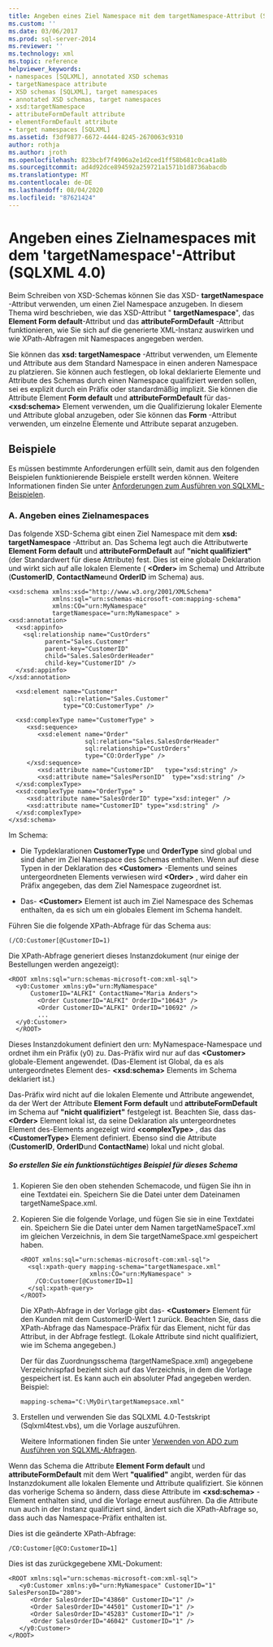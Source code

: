 ```yaml
---
title: Angeben eines Ziel Namespace mit dem targetNamespace-Attribut (SQLXML 4,0) | Microsoft-Dokumentation
ms.custom: ''
ms.date: 03/06/2017
ms.prod: sql-server-2014
ms.reviewer: ''
ms.technology: xml
ms.topic: reference
helpviewer_keywords:
- namespaces [SQLXML], annotated XSD schemas
- targetNamespace attribute
- XSD schemas [SQLXML], target namespaces
- annotated XSD schemas, target namespaces
- xsd:targetNamespace
- attributeFormDefault attribute
- elementFormDefault attribute
- target namespaces [SQLXML]
ms.assetid: f3df9877-6672-4444-8245-2670063c9310
author: rothja
ms.author: jroth
ms.openlocfilehash: 823bcbf7f4906a2e1d2ced1ff58b681c0ca41a8b
ms.sourcegitcommit: ad4d92dce894592a259721a1571b1d8736abacdb
ms.translationtype: MT
ms.contentlocale: de-DE
ms.lasthandoff: 08/04/2020
ms.locfileid: "87621424"
---
```

# <a name="specifying-a-target-namespace-using-the-targetnamespace-attribute-sqlxml-40"></a>Angeben eines Zielnamespaces mit dem 'targetNamespace'-Attribut (SQLXML 4.0)
  Beim Schreiben von XSD-Schemas können Sie das XSD- **targetNamespace** -Attribut verwenden, um einen Ziel Namespace anzugeben. In diesem Thema wird beschrieben, wie das XSD-Attribut " **targetNamespace**", das **Element Form default**-Attribut und das **attributeFormDefault** -Attribut funktionieren, wie Sie sich auf die generierte XML-Instanz auswirken und wie XPath-Abfragen mit Namespaces angegeben werden.  
  
 Sie können das **xsd: targetNamespace** -Attribut verwenden, um Elemente und Attribute aus dem Standard Namespace in einen anderen Namespace zu platzieren. Sie können auch festlegen, ob lokal deklarierte Elemente und Attribute des Schemas durch einen Namespace qualifiziert werden sollen, sei es explizit durch ein Präfix oder standardmäßig implizit. Sie können die Attribute Element **Form default** und **attributeFormDefault** für das- **\<xsd:schema>** Element verwenden, um die Qualifizierung lokaler Elemente und Attribute global anzugeben, oder Sie können das **Form** -Attribut verwenden, um einzelne Elemente und Attribute separat anzugeben.  
  
## <a name="examples"></a>Beispiele  
 Es müssen bestimmte Anforderungen erfüllt sein, damit aus den folgenden Beispielen funktionierende Beispiele erstellt werden können. Weitere Informationen finden Sie unter [Anforderungen zum Ausführen von SQLXML-Beispielen](../sqlxml/requirements-for-running-sqlxml-examples.md).  
  
### <a name="a-specifying-a-target-namespace"></a>A. Angeben eines Zielnamespaces  
 Das folgende XSD-Schema gibt einen Ziel Namespace mit dem **xsd: targetNamespace** -Attribut an. Das Schema legt auch die Attributwerte **Element Form default** und **attributeFormDefault** auf **"nicht qualifiziert"** (der Standardwert für diese Attribute) fest. Dies ist eine globale Deklaration und wirkt sich auf alle lokalen Elemente ( **\<Order>** im Schema) und Attribute (**CustomerID**, **ContactName**und **OrderID** im Schema) aus.  
  
```  
<xsd:schema xmlns:xsd="http://www.w3.org/2001/XMLSchema"  
            xmlns:sql="urn:schemas-microsoft-com:mapping-schema"  
            xmlns:CO="urn:MyNamespace"   
            targetNamespace="urn:MyNamespace" >  
<xsd:annotation>  
  <xsd:appinfo>  
    <sql:relationship name="CustOrders"  
          parent="Sales.Customer"  
          parent-key="CustomerID"  
          child="Sales.SalesOrderHeader"  
          child-key="CustomerID" />  
  </xsd:appinfo>  
</xsd:annotation>  
  
  <xsd:element name="Customer"   
               sql:relation="Sales.Customer"   
               type="CO:CustomerType" />  
  
  <xsd:complexType name="CustomerType" >  
     <xsd:sequence>  
        <xsd:element name="Order"   
                     sql:relation="Sales.SalesOrderHeader"  
                     sql:relationship="CustOrders"  
                     type="CO:OrderType" />  
     </xsd:sequence>  
        <xsd:attribute name="CustomerID"   type="xsd:string" />   
        <xsd:attribute name="SalesPersonID"  type="xsd:string" />  
  </xsd:complexType>  
  <xsd:complexType name="OrderType" >  
     <xsd:attribute name="SalesOrderID" type="xsd:integer" />  
     <xsd:attribute name="CustomerID" type="xsd:string" />  
  </xsd:complexType>  
</xsd:schema>  
```  
  
 Im Schema:  
  
-   Die Typdeklarationen **CustomerType** und **OrderType** sind global und sind daher im Ziel Namespace des Schemas enthalten. Wenn auf diese Typen in der Deklaration des **\<Customer>** -Elements und seines untergeordneten Elements verwiesen wird **\<Order>** , wird daher ein Präfix angegeben, das dem Ziel Namespace zugeordnet ist.  
  
-   Das- **\<Customer>** Element ist auch im Ziel Namespace des Schemas enthalten, da es sich um ein globales Element im Schema handelt.  
  
 Führen Sie die folgende XPath-Abfrage für das Schema aus:  
  
```  
(/CO:Customer[@CustomerID=1)   
```  
  
 Die XPath-Abfrage generiert dieses Instanzdokument (nur einige der Bestellungen werden angezeigt):  
  
```  
<ROOT xmlns:sql="urn:schemas-microsoft-com:xml-sql">  
  <y0:Customer xmlns:y0="urn:MyNamespace"   
      CustomerID="ALFKI" ContactName="Maria Anders">  
        <Order CustomerID="ALFKI" OrderID="10643" />   
        <Order CustomerID="ALFKI" OrderID="10692" />   
        ...  
  </y0:Customer>  
  </ROOT>  
```  
  
 Dieses Instanzdokument definiert den urn: MyNamespace-Namespace und ordnet ihm ein Präfix (y0) zu. Das-Präfix wird nur auf das **\<Customer>** globale-Element angewendet. (Das-Element ist Global, da es als untergeordnetes Element des- **\<xsd:schema>** Elements im Schema deklariert ist.)  
  
 Das-Präfix wird nicht auf die lokalen Elemente und Attribute angewendet, da der Wert der Attribute **Element Form default** und **attributeFormDefault** im Schema auf **"nicht qualifiziert"** festgelegt ist. Beachten Sie, dass das- **\<Order>** Element lokal ist, da seine Deklaration als untergeordnetes Element des-Elements angezeigt wird **\<complexType>** , das das **\<CustomerType>** Element definiert. Ebenso sind die Attribute (**CustomerID**, **OrderID**und **ContactName**) lokal und nicht global.  
  
##### <a name="to-create-a-working-sample-of-this-schema"></a>So erstellen Sie ein funktionstüchtiges Beispiel für dieses Schema  
  
1.  Kopieren Sie den oben stehenden Schemacode, und fügen Sie ihn in eine Textdatei ein. Speichern Sie die Datei unter dem Dateinamen targetNameSpace.xml.  
  
2.  Kopieren Sie die folgende Vorlage, und fügen Sie sie in eine Textdatei ein. Speichern Sie die Datei unter dem Namen targetNameSpaceT.xml im gleichen Verzeichnis, in dem Sie targetNameSpace.xml gespeichert haben.  
  
    ```  
    <ROOT xmlns:sql="urn:schemas-microsoft-com:xml-sql">  
      <sql:xpath-query mapping-schema="targetNamespace.xml"  
                       xmlns:CO="urn:MyNamespace" >  
        /CO:Customer[@CustomerID=1]  
      </sql:xpath-query>  
    </ROOT>  
    ```  
  
     Die XPath-Abfrage in der Vorlage gibt das- **\<Customer>** Element für den Kunden mit dem CustomerID-Wert 1 zurück. Beachten Sie, dass die XPath-Abfrage das Namespace-Präfix für das Element, nicht für das Attribut, in der Abfrage festlegt. (Lokale Attribute sind nicht qualifiziert, wie im Schema angegeben.)  
  
     Der für das Zuordnungsschema (targetNameSpace.xml) angegebene Verzeichnispfad bezieht sich auf das Verzeichnis, in dem die Vorlage gespeichert ist. Es kann auch ein absoluter Pfad angegeben werden. Beispiel:  
  
    ```  
    mapping-schema="C:\MyDir\targetNamepsace.xml"  
    ```  
  
3.  Erstellen und verwenden Sie das SQLXML 4.0-Testskript (Sqlxml4test.vbs), um die Vorlage auszuführen.  
  
     Weitere Informationen finden Sie unter [Verwenden von ADO zum Ausführen von SQLXML-Abfragen](../sqlxml/using-ado-to-execute-sqlxml-4-0-queries.md).  
  
 Wenn das Schema die Attribute **Element Form default** und **attributeFormDefault** mit dem Wert **"qualified"** angibt, werden für das Instanzdokument alle lokalen Elemente und Attribute qualifiziert. Sie können das vorherige Schema so ändern, dass diese Attribute im **\<xsd:schema>** -Element enthalten sind, und die Vorlage erneut ausführen. Da die Attribute nun auch in der Instanz qualifiziert sind, ändert sich die XPath-Abfrage so, dass auch das Namespace-Präfix enthalten ist.  
  
 Dies ist die geänderte XPath-Abfrage:  
  
```  
/CO:Customer[@CO:CustomerID=1]  
```  
  
 Dies ist das zurückgegebene XML-Dokument:  
  
```  
<ROOT xmlns:sql="urn:schemas-microsoft-com:xml-sql">  
   <y0:Customer xmlns:y0="urn:MyNamespace" CustomerID="1" SalesPersonID="280">  
      <Order SalesOrderID="43860" CustomerID="1" />   
      <Order SalesOrderID="44501" CustomerID="1" />   
      <Order SalesOrderID="45283" CustomerID="1" />   
      <Order SalesOrderID="46042" CustomerID="1" />   
   </y0:Customer>  
</ROOT>  
```  
  
  
